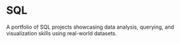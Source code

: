 # SQL
A portfolio of SQL projects showcasing data analysis, querying, and visualization skills using real-world datasets.
